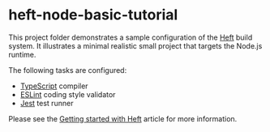 # heft-node-basic-tutorial

This project folder demonstrates a sample configuration of the [Heft](https://www.npmjs.com/package/@rushstack/heft)
build system. It illustrates a minimal realistic small project that targets the Node.js runtime.

The following tasks are configured:

- [TypeScript](https://rushstack.io/pages/heft_tasks/typescript/) compiler
- [ESLint](https://rushstack.io/pages/heft_tasks/eslint/) coding style validator
- [Jest](https://rushstack.io/pages/heft_tasks/jest/) test runner

Please see the [Getting started with Heft](https://rushstack.io/pages/heft_tutorials/getting_started/)
article for more information.
